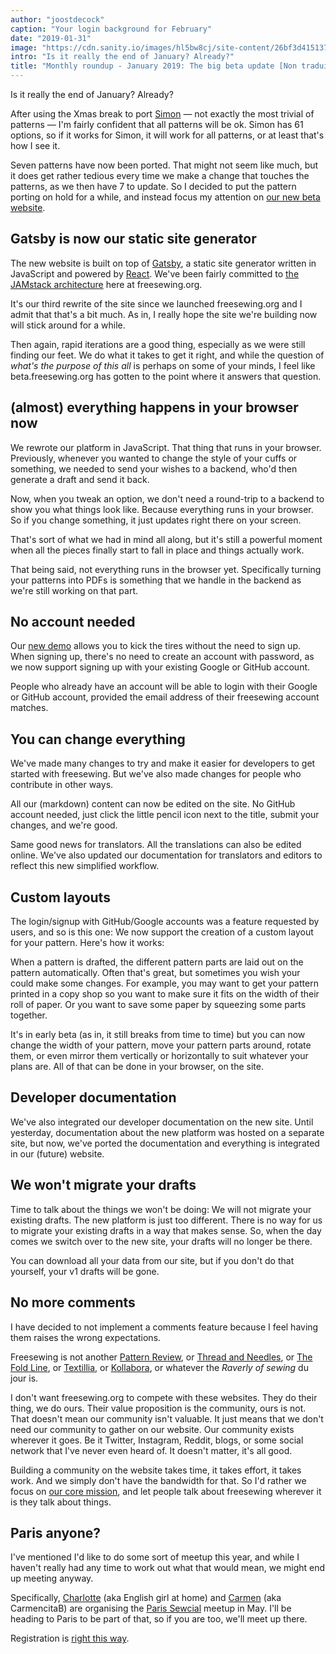 ```yaml
---
author: "joostdecock"
caption: "Your login background for February"
date: "2019-01-31"
image: "https://cdn.sanity.io/images/hl5bw8cj/site-content/26bf3d41513702ad361b5a0f15dcff2350cc852b-1920x1440.jpg"
intro: "Is it really the end of January? Already?"
title: "Monthly roundup - January 2019: The big beta update [Non traduit]"
---
```



Is it really the end of January? Already?

After using the Xmas break to port [Simon](/en/patterns/simon) — 
not exactly the most trivial of patterns — I'm fairly confident that
all patterns will be ok. Simon has 61 options, so if it works
for Simon, it will work for all patterns, or at least that's how I see it.

Seven patterns have now been ported. That might not seem like much,
but it does get rather tedious every time we make a change that touches the patterns, 
as we then have 7 to update.
So I decided to put the pattern porting on hold for a while, and instead focus 
my attention on [our new beta website](/en/). 

## Gatsby is now our static site generator

The new website is built on top of [Gatsby](https://www.gatsbyjs.org/), a static site generator
written in JavaScript and powered by [React](https://reactjs.org/). We've been fairly committed
to [the JAMstack architecture](/en/blog/freesewing-goes-jamstack) here at freesewing.org.

It's our third rewrite of the site since we launched freesewing.org and I admit that that's
a bit much. As in, I really hope the site we're building now will stick around for a while.

Then again, rapid iterations are a good thing, especially as we were still finding our feet.
We do what it takes to get it right, and while the question 
of *what's the purpose of this all* is perhaps on some of your minds, I feel 
like beta.freesewing.org has gotten to the point where it answers that question.

## (almost) everything happens in your browser now

We rewrote our platform in JavaScript. That thing that runs in your browser. 
Previously, whenever you wanted to change the style of your cuffs or something, we needed
to send your wishes to a backend, who'd then generate a draft and send it back.

Now, when you tweak an option, we don't need a round-trip to a backend to show you
what things look like. Because everything runs in your browser. So if you change something,
it just updates right there on your screen.

That's sort of what we had in mind all along, but it's still a powerful moment when
all the pieces finally start to fall in place and things actually work.

That being said, not everything runs in the browser yet. Specifically turning your 
patterns into PDFs is something that we handle in the backend as we're still
working on that part.  

## No account needed

Our [new demo](https://beta.freesewing.org/en/demo) allows you to kick the tires without 
the need to sign up. When signing up, there's no need to create an account with password, as
we now support signing up with your existing Google or GitHub account.

People who already have an account will be able to login with their Google or GitHub account,
provided the email address of their freesewing account matches.

## You can change everything

We've made many changes to try and make it easier for developers to get started with
freesewing. But we've also made changes for people who contribute in other ways.

All our (markdown) content can now be edited on the site. No GitHub account needed,
just click the little pencil icon next to the title, submit your changes, and we're good.

Same good news for translators. All the translations can also be edited online. We've
also updated our documentation for translators and editors to reflect this new simplified workflow.

## Custom layouts

The login/signup with GitHub/Google accounts was a feature requested by users, and so is this one:
We now support the creation of a custom layout for your pattern. Here's how it works:

When a pattern is drafted, the different pattern parts are laid out on the pattern automatically.
Often that's great, but sometimes you wish your could make some changes.
For example, you may want to get your pattern printed in a copy shop so you want to make 
sure it fits on the width of their roll of paper. Or you want to save some paper by squeezing
some parts together.

It's in early beta (as in, it still breaks from time to time) but you can now change the width
of your pattern, move your pattern parts around, rotate them, or even mirror them vertically
or horizontally to suit whatever your plans are. All of that can be done in your browser, on the site.

## Developer documentation

We've also integrated our developer documentation on the new site.
Until yesterday, documentation about the new platform was hosted on a separate site,
but now, we've ported the documentation and everything is integrated in our (future) website.

## We won't migrate your drafts

Time to talk about the things we won't be doing: We will not migrate your existing drafts.
The new platform is just too different. There is no way for us to migrate your existing drafts
in a way that makes sense. So, when the day comes we switch over to the new site, your drafts
will no longer be there.

You can download all your data from our site, but if you don't do that yourself, 
your v1 drafts will be gone.

## No more comments

I have decided to not implement a comments feature because I feel having them
raises the wrong expectations. 

Freesewing is not another [Pattern Review](https://sewing.patternreview.com/), 
or [Thread and Needles](https://www.threadandneedles.org/), 
or [The Fold Line](https://thefoldline.com/), 
or [Textillia](https://www.textillia.com/), 
or [Kollabora](http://www.kollabora.com/), 
or whatever the *Raverly of sewing* du jour is.

I don't want freesewing.org to compete with these websites. They
do their thing, we do ours. Their value proposition is the community, ours is not.
That doesn't mean our community isn't valuable. It just means that we don't
need our community to gather on our website. Our community exists wherever it
goes. Be it Twitter, Instagram, Reddit, blogs, or some social network that I've never
even heard of. It doesn't matter, it's all good.

Building a community on the website takes time, it takes effort, it takes work.
And we simply don't have the bandwidth for that. So I'd rather we focus 
on [our core mission](/en/docs/faq/#whats-your-end-game), and let people talk 
about freesewing wherever it is they talk about things.

## Paris anyone?

I've mentioned I'd like to do some sort of meetup this year, and while I haven't really 
had any time to work out what that would mean, we might end up meeting anyway.

Specifically, [Charlotte](https://englishgirlathome.com/) (aka English girl at home) 
and [Carmen](https://www.carmencitab.com/) (aka CarmencitaB) are organising the
[Paris Sewcial](https://englishgirlathome.com/2019/01/23/paris-sewcial-paris-coud-2019-registration-open/)
meetup in May. I'll be heading to Paris to be part of that, so if you
are too, we'll meet up there.

Registration is 
[right this way](https://www.eventbrite.co.uk/e/paris-sewcial-paris-coud-registration-54520802187). 


